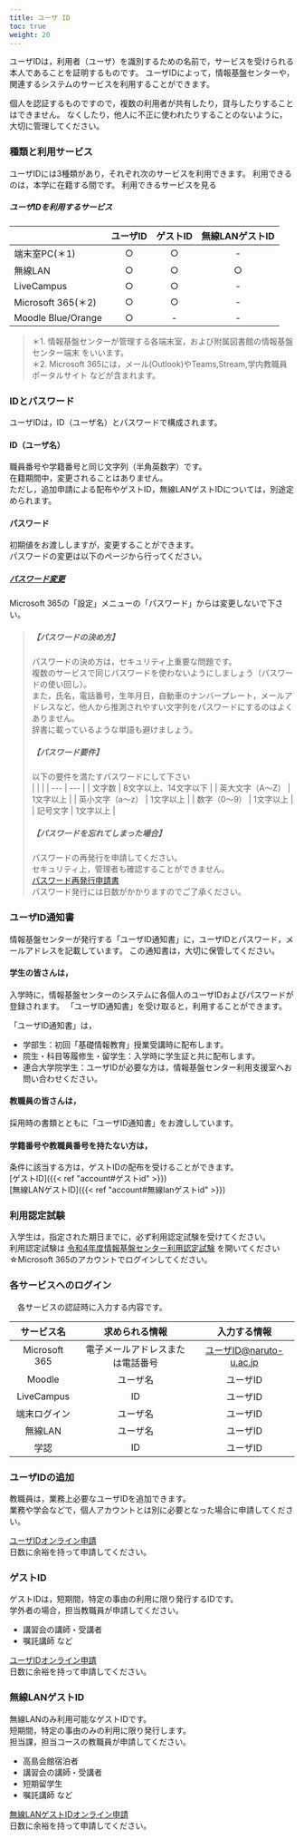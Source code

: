 ```yaml
---
title: ユーザ ID
toc: true
weight: 20
---
```

 ユーザIDは，利用者（ユーザ）を識別するための名前で，サービスを受けられる本人であることを証明するものです。
 ユーザIDによって，情報基盤センターや，関連するシステムのサービスを利用することができます。  

 個人を認証するものですので，複数の利用者が共有したり，貸与したりすることはできません。
 なくしたり，他人に不正に使われたりすることのないように，大切に管理してください。
 
### 種類と利用サービス
ユーザIDには3種類があり，それぞれ次のサービスを利用できます。
利用できるのは，本学に在籍する間です。
利用できるサービスを見る

##### ユーザIDを利用するサービス
|  | ユーザID | ゲストID | 無線LANゲストID |
| --- | :---: | :---: | :---: |
| 端末室PC(＊1) | ○ | ○ |  -  |
| 無線LAN | ○ | ○ | ○ |
| LiveCampus | ○ | ○ |  -  |
| Microsoft 365(＊2) | ○ | ○ |  -  |
| Moodle Blue/Orange | ○ |  -  |  -  |

> ＊1. 情報基盤センターが管理する各端末室，および附属図書館の情報基盤センター端末 をいいます。  
> ＊2. Microsoft 365には，メール(Outlook)やTeams,Stream,学内教職員ポータルサイト などが含まれます。  

### IDとパスワード
ユーザIDは，ID（ユーザ名）とパスワードで構成されます。

#### ID（ユーザ名）
 職員番号や学籍番号と同じ文字列（半角英数字）です。  
 在籍期間中，変更されることはありません。  
 ただし，追加申請による配布やゲストID，無線LANゲストIDについては，別途定められます。  

#### パスワード
 初期値をお渡ししますが，変更することができます。  
 パスワードの変更は以下のページから行ってください。  

##### [パスワード変更](https://idm.naruto-u.ac.jp/passweb/passwd.jsp)

Microsoft 365の「設定」メニューの「パスワード」からは変更しないで下さい。  

> ##### 【パスワードの決め方】
> パスワードの決め方は，セキュリティ上重要な問題です。  
 複数のサービスで同じパスワードを使わないようにしましょう（パスワードの使い回し）。  
 また，氏名，電話番号，生年月日，自動車のナンバープレート，メールアドレスなど，他人から推測されやすい文字列をパスワードにするのはよくありません。  
 辞書に載っているような単語も避けましょう。
> ##### 【パスワード要件】
> 以下の要件を満たすパスワードにして下さい  
|  |  |
| --- | --- |
| 文字数  | 8文字以上、14文字以下 |
| 英大文字（A～Z） | 1文字以上 |
| 英小文字（a～z） | 1文字以上 |
| 数字（0～9） | 1文字以上 |
| 記号文字 | 1文字以上 |
>
> ##### 【パスワードを忘れてしまった場合】
> パスワードの再発行を申請してください。  
 セキュリティ上，管理者も確認することができません。  
 [パスワード再発行申請書](passwordRE_f.pdf)   
 パスワード発行には日数がかかりますのでご了承ください。  

### ユーザID通知書
 情報基盤センターが発行する「ユーザID通知書」に，ユーザIDとパスワード，メールアドレスを記載しています。
 この通知書は，大切に保管してください。
 
#### 学生の皆さんは，
 入学時に，情報基盤センターのシステムに各個人のユーザIDおよびパスワードが登録されます。
 「ユーザID通知書」を受け取ると，利用することができます。
 
 「ユーザID通知書」は，  

 * 学部生：初回「基礎情報教育」授業受講時に配布します。  
 * 院生・科目等履修生・留学生：入学時に学生証と共に配布します。  
 * 連合大学院学生：ユーザIDが必要な方は，情報基盤センター利用支援室へお問い合わせください。
 

#### 教職員の皆さんは，
 採用時の書類とともに「ユーザID通知書」をお渡ししています。
 
  
#### 学籍番号や教職員番号を持たない方は，
 条件に該当する方は，ゲストIDの配布を受けることができます。  
 [ゲストID]({{< ref "account#ゲストid" >}})  
 [無線LANゲストID]({{< ref "account#無線lanゲストid" >}})
 
### 利用認定試験
 入学生は，指定された期日までに，必ず利用認定試験を受けてください。  
 利用認定試験は [令和4年度情報基盤センター利用認定試験](https://forms.office.com/r/9ALpxeDaFG) を開いてください
 ☆Microsoft 365のアカウントでログインしてください。
 
 
### 各サービスへのログイン
 　各サービスの認証時に入力する内容です。
 
| サービス名 | 求められる情報 | 入力する情報 |
| :---: | :---: | :---: |
| Microsoft 365 | 電子メールアドレスまたは電話番号 | ユーザID@naruto-u.ac.jp |
| Moodle | ユーザ名 | ユーザID |
| LiveCampus | ID | ユーザID |
| 端末ログイン | ユーザ名 | ユーザID |
| 無線LAN | ユーザ名 | ユーザID |
| 学認 | ID | ユーザID |
 
### ユーザIDの追加

教職員は，業務上必要なユーザIDを追加できます。  
業務や学会などで，個人アカウントとは別に必要となった場合に申請してください。  

[ユーザIDオンライン申請](https://forms.office.com/r/D3NGLPVQAz)  
日数に余裕を持って申請してください。

### ゲストID

ゲストIDは，短期間，特定の事由の利用に限り発行するIDです。  
学外者の場合，担当教職員が申請してください。  

- 講習会の講師・受講者
- 嘱託講師 など

[ユーザIDオンライン申請](https://forms.office.com/r/D3NGLPVQAz)  
日数に余裕を持って申請してください。

### 無線LANゲストID

無線LANのみ利用可能なゲストIDです。  
短期間，特定の事由のみの利用に限り発行します。  
担当課，担当コースの教職員が申請してください。  

- 高島会館宿泊者
- 講習会の講師・受講者
- 短期留学生
- 嘱託講師 など

[無線LANゲストIDオンライン申請](https://forms.office.com/r/D3NGLPVQAz)  
 日数に余裕を持って申請してください。